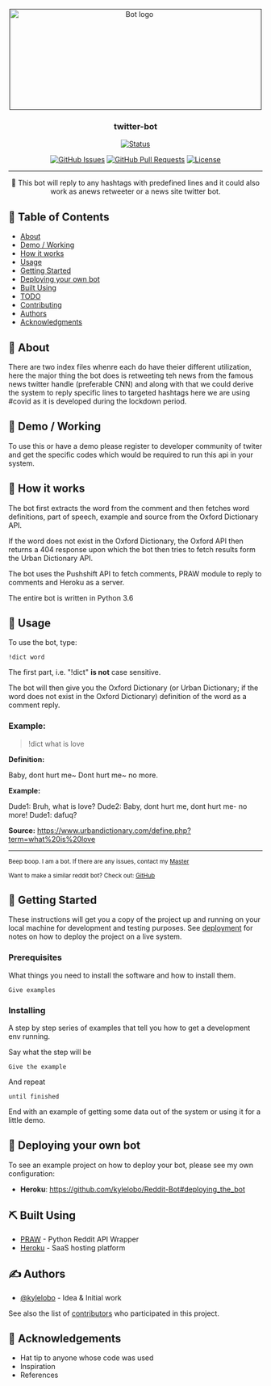 <p align="center">
  <a href="" rel="noopener">
 <img width=500px height=200px src="https://github.com/DhruvDoshi/twitter-bot/blob/master/src/twitter_gif.gif" alt="Bot logo"></a>
</p>

<h3 align="center">twitter-bot</h3>

<div align="center">


[![Status](https://img.shields.io/badge/status-active-success.svg)]()
<!-- [![Platform](https://img.shields.io/badge/platform-reddit-orange.svg)](https://www.reddit.com/user/Wordbook_Bot) -->
[![GitHub Issues](https://img.shields.io/github/issues/DhruvDoshi/twitter-bot.svg)](https://github.com/DhruvDoshi/twitter-bot/issues)
[![GitHub Pull Requests](https://img.shields.io/github/issues-pr/DhruvDoshi/twitter-bot.svg)](https://github.com/DhruvDoshi/twitter-bot/pulls)
[![License](https://img.shields.io/badge/license-MIT-blue.svg)](/LICENSE)

</div>

---

<p align="center"> 🤖 This bot will reply to any hashtags with predefined lines and it could also work as anews retweeter or a news site twitter bot.
    <br> 
</p>

## 📝 Table of Contents

- [About](#about)
- [Demo / Working](#demo)
- [How it works](#working)
- [Usage](#usage)
- [Getting Started](#getting_started)
- [Deploying your own bot](#deployment)
- [Built Using](#built_using)
- [TODO](../TODO.md)
- [Contributing](../CONTRIBUTING.md)
- [Authors](#authors)
- [Acknowledgments](#acknowledgement)

## 🧐 About <a name = "about"></a>

There are two index files whenre each do have theier different utilization, here the major thing the bot does is retweeting teh news from the famous news twitter handle (preferable CNN) and along with that we could derive the system to reply specific lines to targeted hashtags here we are using #covid as it is developed during the lockdown period.

## 🎥 Demo / Working <a name = "demo"></a>

To use this or have a demo please register to developer community of twiter and get the specific codes which would be required to run this api in your system.

## 💭 How it works <a name = "working"></a>

The bot first extracts the word from the comment and then fetches word definitions, part of speech, example and source from the Oxford Dictionary API.

If the word does not exist in the Oxford Dictionary, the Oxford API then returns a 404 response upon which the bot then tries to fetch results form the Urban Dictionary API.

The bot uses the Pushshift API to fetch comments, PRAW module to reply to comments and Heroku as a server.

The entire bot is written in Python 3.6

## 🎈 Usage <a name = "usage"></a>

To use the bot, type:

```
!dict word
```

The first part, i.e. "!dict" **is not** case sensitive.

The bot will then give you the Oxford Dictionary (or Urban Dictionary; if the word does not exist in the Oxford Dictionary) definition of the word as a comment reply.

### Example:

> !dict what is love

**Definition:**

Baby, dont hurt me~
Dont hurt me~ no more.

**Example:**

Dude1: Bruh, what is love?
Dude2: Baby, dont hurt me, dont hurt me- no more!
Dude1: dafuq?

**Source:** https://www.urbandictionary.com/define.php?term=what%20is%20love

---

<sup>Beep boop. I am a bot. If there are any issues, contact my [Master](https://www.reddit.com/message/compose/?to=PositivePlayer1&subject=/u/Wordbook_Bot)</sup>

<sup>Want to make a similar reddit bot? Check out: [GitHub](https://github.com/kylelobo/Reddit-Bot)</sup>

## 🏁 Getting Started <a name = "getting_started"></a>

These instructions will get you a copy of the project up and running on your local machine for development and testing purposes. See [deployment](#deployment) for notes on how to deploy the project on a live system.

### Prerequisites

What things you need to install the software and how to install them.

```
Give examples
```

### Installing

A step by step series of examples that tell you how to get a development env running.

Say what the step will be

```
Give the example
```

And repeat

```
until finished
```

End with an example of getting some data out of the system or using it for a little demo.

## 🚀 Deploying your own bot <a name = "deployment"></a>

To see an example project on how to deploy your bot, please see my own configuration:

- **Heroku**: https://github.com/kylelobo/Reddit-Bot#deploying_the_bot

## ⛏️ Built Using <a name = "built_using"></a>

- [PRAW](https://praw.readthedocs.io/en/latest/) - Python Reddit API Wrapper
- [Heroku](https://www.heroku.com/) - SaaS hosting platform

## ✍️ Authors <a name = "authors"></a>

- [@kylelobo](https://github.com/kylelobo) - Idea & Initial work

See also the list of [contributors](https://github.com/kylelobo/The-Documentation-Compendium/contributors) who participated in this project.

## 🎉 Acknowledgements <a name = "acknowledgement"></a>

- Hat tip to anyone whose code was used
- Inspiration
- References
